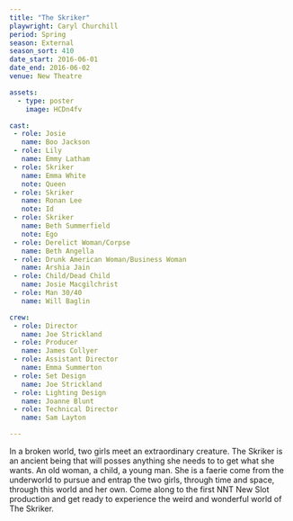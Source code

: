 ```yaml
---
title: "The Skriker"
playwright: Caryl Churchill
period: Spring
season: External
season_sort: 410
date_start: 2016-06-01
date_end: 2016-06-02
venue: New Theatre

assets:
  - type: poster
    image: HCDn4fv

cast:
 - role: Josie
   name: Boo Jackson
 - role: Lily
   name: Emmy Latham
 - role: Skriker
   name: Emma White
   note: Queen
 - role: Skriker
   name: Ronan Lee
   note: Id
 - role: Skriker
   name: Beth Summerfield
   note: Ego
 - role: Derelict Woman/Corpse
   name: Beth Angella
 - role: Drunk American Woman/Business Woman
   name: Arshia Jain
 - role: Child/Dead Child
   name: Josie Macgilchrist
 - role: Man 30/40
   name: Will Baglin

crew:
 - role: Director
   name: Joe Strickland
 - role: Producer
   name: James Collyer
 - role: Assistant Director
   name: Emma Summerton
 - role: Set Design
   name: Joe Strickland
 - role: Lighting Design
   name: Joanne Blunt
 - role: Technical Director
   name: Sam Layton

---
```


In a broken world, two girls meet an extraordinary creature. The Skriker is an ancient being that will posses anything she needs to to get what she wants. An old woman, a child, a young man. She is a faerie come from the underworld to pursue and entrap the two girls, through time and space, through this world and her own. Come along to the first NNT New Slot production and get ready to experience the weird and wonderful world of The Skriker.
